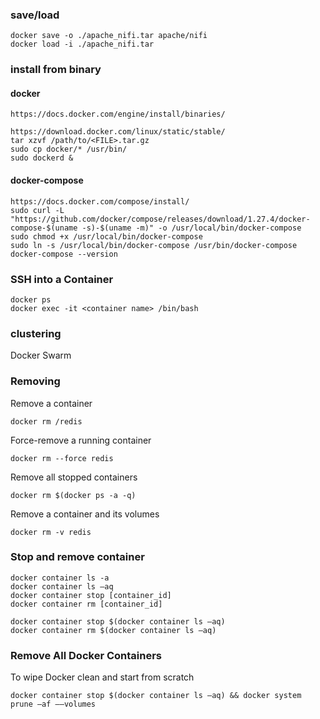 ### save/load
```
docker save -o ./apache_nifi.tar apache/nifi
docker load -i ./apache_nifi.tar
```
### install from binary
#### docker
```
https://docs.docker.com/engine/install/binaries/
```

```
https://download.docker.com/linux/static/stable/
tar xzvf /path/to/<FILE>.tar.gz
sudo cp docker/* /usr/bin/
sudo dockerd &
```
#### docker-compose
```
https://docs.docker.com/compose/install/
sudo curl -L "https://github.com/docker/compose/releases/download/1.27.4/docker-compose-$(uname -s)-$(uname -m)" -o /usr/local/bin/docker-compose
sudo chmod +x /usr/local/bin/docker-compose
sudo ln -s /usr/local/bin/docker-compose /usr/bin/docker-compose
docker-compose --version
```

### SSH into a Container
```
docker ps
docker exec -it <container name> /bin/bash
```

### clustering
Docker Swarm

### Removing
Remove a container
```
docker rm /redis
```
Force-remove a running container
```
docker rm --force redis
```
Remove all stopped containers
```
docker rm $(docker ps -a -q)
```
Remove a container and its volumes
```
docker rm -v redis
```

### Stop and remove container
```
docker container ls -a
docker container ls –aq 
docker container stop [container_id]
docker container rm [container_id]
```
```
docker container stop $(docker container ls –aq)
docker container rm $(docker container ls –aq)
```
### Remove All Docker Containers
To wipe Docker clean and start from scratch
```
docker container stop $(docker container ls –aq) && docker system prune –af ––volumes
```



